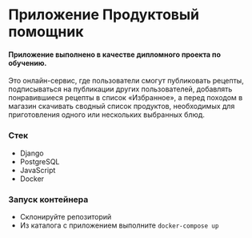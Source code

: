 # Приложение Продуктовый помощник
#### Приложение выполнено в качестве дипломного проекта по обучению.
 Это онлайн-сервис, где пользователи смогут публиковать рецепты, подписываться на публикации других пользователей, добавлять понравившиеся рецепты в список «Избранное», а перед походом в магазин скачивать сводный список продуктов, необходимых для приготовления одного или нескольких выбранных блюд.

### Стек
- Django
- PostgreSQL
- JavaScript
- Docker

### Запуск контейнера
- Склонируйте репозиторий
- Из каталога с приложением выполните ``` docker-compose up ```


